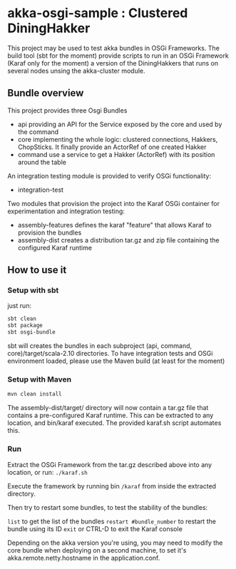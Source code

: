 akka-osgi-sample   :  Clustered DiningHakker
================
This project may be used to test akka bundles in OSGi Frameworks. The build tool (sbt for the moment) provide scripts to run in an OSGi Framework (Karaf only for the moment) a version of the DiningHakkers that runs on several nodes unsing the akka-cluster module.

## Bundle overview

This project provides three Osgi Bundles
 - api  providing an API for the Service exposed by the core and used by the command
 - core  implementing the whole logic: clustered connections, Hakkers, ChopSticks. It finally provide an ActorRef of one created Hakker
 - command use a service to get a Hakker (ActorRef) with its position around the table

An integration testing module is provided to verify OSGi functionality:
 - integration-test

Two modules that provision the project into the Karaf OSGi container for experimentation and integration testing:
 - assembly-features  defines the karaf "feature" that allows Karaf to provision the bundles
 - assembly-dist  creates a distribution tar.gz and zip file containing the configured Karaf runtime

## How to use it

### Setup with sbt
just run:
```bash
sbt clean
sbt package
sbt osgi-bundle
```
sbt will creates the bundles in each subproject (api, command, core)/target/scala-2.10 directories. To have integration tests and OSGi environment loaded, please use the Maven build (at least for the moment)
### Setup with Maven
```bash
mvn clean install
```

The assembly-dist/target/ directory will now contain a tar.gz file that contains a pre-configured Karaf runtime.
This can be extracted to any location, and bin/karaf executed. The provided karaf.sh script automates this.

### Run
Extract the OSGi Framework from the tar.gz described above into any location, or run:
``./karaf.sh``

Execute the framework by running bin ``/karaf`` from inside the extracted directory.

Then try to restart some bundles, to test the stability of the bundles:

``list`` to get the list of the bundles
``restart #bundle_number`` to restart the bundle using its ID
``exit`` or CTRL-D to exit the Karaf console

Depending on the akka version you're using, you may need to modify the core bundle when deploying on a second machine, to set it's akka.remote.netty.hostname in the application.conf.
